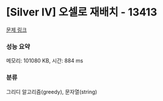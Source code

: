 # [Silver IV] 오셀로 재배치 - 13413 

[문제 링크](https://www.acmicpc.net/problem/13413) 

### 성능 요약

메모리: 101080 KB, 시간: 884 ms

### 분류

그리디 알고리즘(greedy), 문자열(string)

